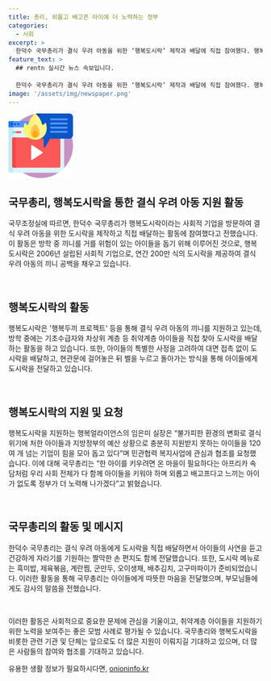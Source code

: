 ```yaml
---
title: 총리, 외롭고 배고픈 아이에 더 노력하는 정부
categories:
  - 사회
excerpt: >
  한덕수 국무총리가 결식 우려 아동을 위한 ‘행복도시락’ 제작과 배달에 직접 참여했다. 행복도시락은 결식 우려 아동을 위한 사회적 기업으로, 매년 200만 식의 도시락을 제공하며 방학 중에는 취약계층 아이들을 집으로 도시락을 배달한다. 행복얼라이언스는 120여 개 기업이 도와 결식위기에 처한 아이들을 지원하고 민관협력 복지사업에 더 많은 관심과 협조를 요청하고 있다. 이에 대한 국무총리의 메시지도 전달되었다. (출처: 정책브리핑)
feature_text: >
  ## rentn 실시간 뉴스 속보입니다.

  한덕수 국무총리가 결식 우려 아동을 위한 ‘행복도시락’ 제작과 배달에 직접 참여했다. 행복도시락은 결식 우려 아동을 위한 사회적 기업으로, 매년 200만 식의 도시락을 제공하며 방학 중에는 취약계층 아이들을 집으로 도시락을 배달한다. 행복얼라이언스는 120여 개 기업이 도와 결식위기에 처한 아이들을 지원하고 민관협력 복지사업에 더 많은 관심과 협조를 요청하고 있다. 이에 대한 국무총리의 메시지도 전달되었다. (출처: 정책브리핑)
image: '/assets/img/newspaper.png'
---
```


<p><img src="/assets/img/news.png" alt="rentncar 속보" /></p>

<h2>국무총리, 행복도시락을 통한 결식 우려 아동 지원 활동</h2>

<p>국무조정실에 따르면, 한덕수 국무총리가 행복도시락이라는 사회적 기업을 방문하여 결식 우려 아동을 위한 도시락을 제작하고 직접 배달하는 활동에 참여했다고 전했습니다. 이 활동은 방학 중 끼니를 거를 위험이 있는 아이들을 돕기 위해 이루어진 것으로, 행복도시락은 2006년 설립된 사회적 기업으로, 연간 200만 식의 도시락을 제공하여 결식 우려 아동의 끼니 공백을 채우고 있습니다.</p>

<p data-ke-size="size16">&nbsp;</p>

<h2>행복도시락의 활동</h2>

<p>행복도시락은 '행복두끼 프로젝트' 등을 통해 결식 우려 아동의 끼니를 지원하고 있는데, 방학 중에는 기초수급자와 차상위 계층 등 취약계층 아이들을 직접 찾아 도시락을 배달하는 활동을 하고 있습니다. 또한, 아이들의 특별한 사정을 고려하여 대면 접촉 없이 도시락을 배달하고, 현관문에 걸어놓은 뒤 벨을 누르고 돌아가는 방식을 통해 아이들에게 도시락을 전달하고 있습니다.</p>

<p data-ke-size="size16">&nbsp;</p>

<h2>행복도시락의 지원 및 요청</h2>

<p>행복도시락을 지원하는 행복얼라이언스의 임은미 실장은 “불가피한 환경의 변화로 결식위기에 처한 아이들과 지방정부의 예산 상황으로 충분히 지원받지 못하는 아이들을 120여 개 넘는 기업이 힘을 모아 돕고 있다”며 민관협력 복지사업에 관심과 협조를 요청했습니다. 이에 대해 국무총리는 “한 아이를 키우려면 온 마을이 필요하다는 아프리카 속담처럼 우리 사회 전체가 다 함께 아이들을 키워야 하며 외롭고 배고프다고 느끼는 아이가 없도록 정부가 더 노력해 나가겠다”고 밝혔습니다.</p>

<p data-ke-size="size16">&nbsp;</p>

<h2>국무총리의 활동 및 메시지</h2>

<p>한덕수 국무총리는 결식 우려 아동에게 도시락을 직접 배달하면서 아이들의 사연을 듣고 건강하게 자라기를 기원하는 짤막한 손 편지도 함께 전달했습니다. 또한, 도시락 메뉴로는 흑미밥, 제육볶음, 계란찜, 군만두, 오이생채, 배추김치, 고구마파이가 준비되었습니다. 이러한 활동을 통해 국무총리는 아이들에게 따뜻한 마음을 전달했으며, 부모님들에게도 감사의 말씀을 전했습니다.</p>

<p data-ke-size="size16">&nbsp;</p>

<p>이러한 활동은 사회적으로 중요한 문제에 관심을 기울이고, 취약계층 아이들을 지원하기 위한 노력을 보여주는 좋은 모범 사례로 평가될 수 있습니다. 국무총리와 행복도시락을 비롯한 관련 기관 및 단체는 앞으로도 더 많은 지원이 이뤄지길 기대하고 있으며, 더 많은 사람들의 참여와 협조를 기대하고 있습니다.</p>
유용한 생활 정보가 필요하시다면, <a href="https://onioninfo.kr" rel="dofollow">onioninfo.kr</a>


